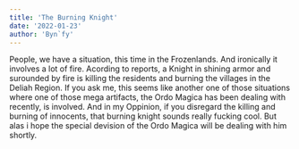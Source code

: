 ```yaml
---
title: 'The Burning Knight'
date: '2022-01-23'
author: 'Byn`fy'
---
```


People, we have a situation, this time in the Frozenlands. And ironically it involves 
a lot of fire. Acording to reports, a Knight in shining armor and surounded by fire 
is killing the residents and burning the villages in the Deliah Region. If you ask me,
this seems like another one of those situations where one of those mega artifacts, the
Ordo Magica has been dealing with recently, is involved. And in my Oppinion, if you 
disregard the killing and burning of innocents, that burning knight sounds really 
fucking cool. But alas i hope the special devision of the Ordo Magica will be dealing 
with him shortly.